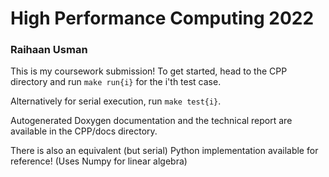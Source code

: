 # High Performance Computing 2022
### Raihaan Usman

This is my coursework submission! To get started, head to the CPP directory and run `make run{i}` for the i'th test case.

Alternatively for serial execution, run `make test{i}`.

Autogenerated Doxygen documentation and the technical report are available in the CPP/docs directory.

There is also an equivalent (but serial) Python implementation available for reference! (Uses Numpy for linear algebra)
